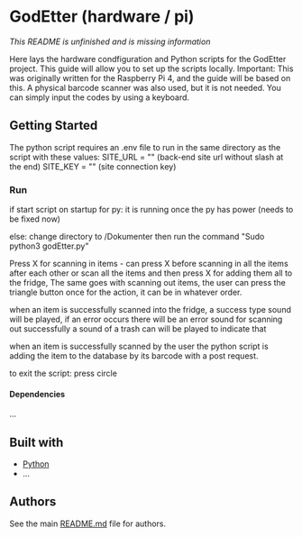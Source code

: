 # GodEtter (hardware / pi)
*This README is unfinished and is missing information*

Here lays the hardware condfiguration and Python scripts for the GodEtter project. This guide will allow you to set up the scripts locally.
Important: This was originally written for the Raspberry Pi 4, and the guide will be based on this. A physical barcode scanner was also used, but it is not needed. You can simply input the codes by using a keyboard.

## Getting Started

The python script requires an .env file to run in the same directory as the script with these values:
SITE_URL = "" (back-end site url without slash at the end)
SITE_KEY = "" (site connection key)

### Run 
if start script on startup for py:
    it is running once the py has power (needs to be fixed now)

else: change directory to /Dokumenter
then run the command "Sudo python3 godEtter.py" 

Press X for scanning in items - can press X before scanning in all the items after each other or
scan all the items and then press X for adding them all to the fridge,
The same goes with scanning out items, the user can press the triangle button once for the action, it can be in whatever order.

when an item is successfully scanned into the fridge, a success type sound will be played, if an error occurs there will be an error sound
for scanning out successfully a sound of a trash can will be played to indicate that

when an item is successfully scanned by the user the python script is adding the item to the database by its barcode with a post request. 

to exit the script: press circle 


#### Dependencies
...

## Built with
* [Python](https://www.python.org/)
* ...

## Authors
See the main [README.md](../README.md) file for authors.
